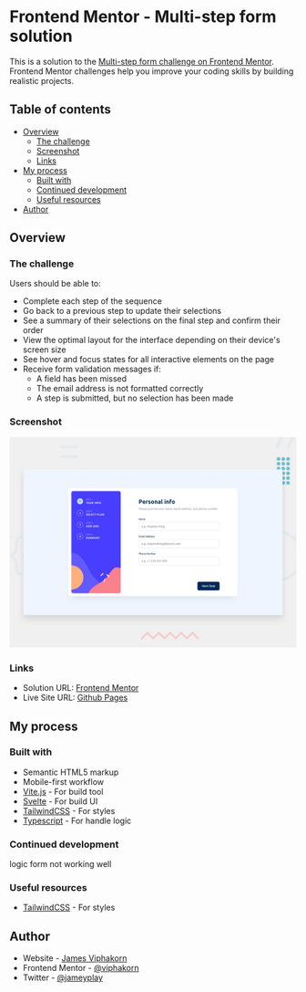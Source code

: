 # Frontend Mentor - Multi-step form solution

This is a solution to the [Multi-step form challenge on Frontend Mentor](https://www.frontendmentor.io/challenges/multistep-form-YVAnSdqQBJ). Frontend Mentor challenges help you improve your coding skills by building realistic projects.

## Table of contents

- [Overview](#overview)
  - [The challenge](#the-challenge)
  - [Screenshot](#screenshot)
  - [Links](#links)
- [My process](#my-process)
  - [Built with](#built-with)
  - [Continued development](#continued-development)
  - [Useful resources](#useful-resources)
- [Author](#author)

## Overview

### The challenge

Users should be able to:

- Complete each step of the sequence
- Go back to a previous step to update their selections
- See a summary of their selections on the final step and confirm their order
- View the optimal layout for the interface depending on their device's screen size
- See hover and focus states for all interactive elements on the page
- Receive form validation messages if:
  - A field has been missed
  - The email address is not formatted correctly
  - A step is submitted, but no selection has been made

### Screenshot

![](./design/desktop-preview.jpg)

### Links

- Solution URL: [Frontend Mentor](https://www.frontendmentor.io/challenges/url-shortening-api-landing-page-2ce3ob-G/)
- Live Site URL: [Github Pages](https://viphakorn.github.io/fem-shortly-url/)

## My process

### Built with

- Semantic HTML5 markup
- Mobile-first workflow
- [Vite.js](https://vitejs.dev/) - For build tool
- [Svelte](https://svelte.dev/) - For build UI
- [TailwindCSS](https://tailwindcss.com/) - For styles
- [Typescript](https://www.typescriptlang.org/) - For handle logic

### Continued development

logic form not working well

### Useful resources

- [TailwindCSS](https://tailwindcss.com/) - For styles

## Author

- Website - [James Viphakorn](https://jamey.vercel.app)
- Frontend Mentor - [@viphakorn](https://www.frontendmentor.io/profile/viphakorn)
- Twitter - [@jameyplay](https://www.twitter.com/jameyplay)
